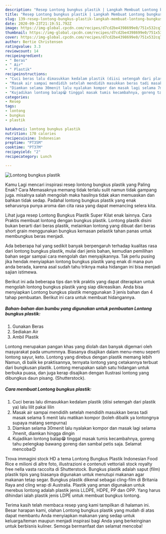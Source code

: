 ```yaml
---
description: "Resep Lontong bungkus plastik | Langkah Membuat Lontong bungkus plastik Yang Sempurna"
title: "Resep Lontong bungkus plastik | Langkah Membuat Lontong bungkus plastik Yang Sempurna"
slug: 139-resep-lontong-bungkus-plastik-langkah-membuat-lontong-bungkus-plastik-yang-sempurna
date: 2020-09-23T21:19:51.792Z
image: https://img-global.cpcdn.com/recipes/d7cd2be4398699e0/751x532cq70/lontong-bungkus-plastik-foto-resep-utama.jpg
thumbnail: https://img-global.cpcdn.com/recipes/d7cd2be4398699e0/751x532cq70/lontong-bungkus-plastik-foto-resep-utama.jpg
cover: https://img-global.cpcdn.com/recipes/d7cd2be4398699e0/751x532cq70/lontong-bungkus-plastik-foto-resep-utama.jpg
author: Bertie Christensen
ratingvalue: 3.3
reviewcount: 14
recipeingredient:
- " Beras"
- " Air"
- " Plastik"
recipeinstructions:
- "Cuci beras lalu dimasukkan kedalam plastik (diisi setengah dari plastik ya) lalu lilit pakai lilin"
- "Masak air sampai mendidih setelah mendidih masukkan beras tadi masak selama 5 menit lalu matikan kompor (boleh dibalik ya lontongnya supaya matang sempurna)"
- "Diamkan selama 30menit lalu nyalakan kompor dan masak lagi selama 7menit, diamkan hingga dingin"
- "Kujadikan lontong balap😁 tinggal masak tumis kecambahnya, goreng tahu pelengkap bawang goreng dan sambal petis saja. Selamat mencoba😊"
categories:
- Resep
tags:
- lontong
- bungkus
- plastik

katakunci: lontong bungkus plastik 
nutrition: 170 calories
recipecuisine: Indonesian
preptime: "PT35M"
cooktime: "PT37M"
recipeyield: "2"
recipecategory: Lunch

---
```



![Lontong bungkus plastik](https://img-global.cpcdn.com/recipes/d7cd2be4398699e0/751x532cq70/lontong-bungkus-plastik-foto-resep-utama.jpg)

Kamu Lagi mencari inspirasi resep lontong bungkus plastik yang Paling Enak? Cara Memasaknya memang tidak terlalu sulit namun tidak gampang juga. misalnya salah mengolah maka hasilnya tidak akan memuaskan dan bahkan tidak sedap. Padahal lontong bungkus plastik yang enak seharusnya punya aroma dan cita rasa yang dapat memancing selera kita.

Lihat juga resep Lontong Bungkus Plastik Super Kilat enak lainnya. Cara Praktis membuat lontong dengan bungkus plastik. Lontong plastik disini bukan berarti dari beras plastik, melainkan lontong yang dibuat dari beras short grain menggunakan bungkus kemasan pelastik tahan panas untuk membungkus beras menjadi.

Ada beberapa hal yang sedikit banyak berpengaruh terhadap kualitas rasa dari lontong bungkus plastik, mulai dari jenis bahan, kemudian pemilihan bahan segar sampai cara mengolah dan menyajikannya. Tak perlu pusing jika hendak menyiapkan lontong bungkus plastik yang enak di mana pun anda berada, karena asal sudah tahu triknya maka hidangan ini bisa menjadi sajian istimewa.


Berikut ini ada beberapa tips dan trik praktis yang dapat diterapkan untuk mengolah lontong bungkus plastik yang siap dikreasikan. Anda bisa menyiapkan Lontong bungkus plastik menggunakan 3 jenis bahan dan 4 tahap pembuatan. Berikut ini cara untuk membuat hidangannya.

<!--inarticleads1-->

##### Bahan-bahan dan bumbu yang digunakan untuk pembuatan Lontong bungkus plastik:

1. Gunakan  Beras
1. Sediakan  Air
1. Ambil  Plastik


Lontong merupakan pangan khas yang diolah dan banyak digemari oleh masyarakat pada umummnya. Biasanya disajikan dalam menu-menu seperti lontong sayur, keto. Lontong yang direbus dengan plastik memang lebih Namun, di balik ke praktisannya, ternyata lontong yang cetakannya terbuat dari bungkusan plastik. Lontong merupakan salah satu hidangan untuk berbuka puasa, dan juga kerap disajikan dengan Ilustrasi lontong yang dibungkus daun pisang. (Shutterstock). 

<!--inarticleads2-->

##### Cara membuat Lontong bungkus plastik:

1. Cuci beras lalu dimasukkan kedalam plastik (diisi setengah dari plastik ya) lalu lilit pakai lilin
1. Masak air sampai mendidih setelah mendidih masukkan beras tadi masak selama 5 menit lalu matikan kompor (boleh dibalik ya lontongnya supaya matang sempurna)
1. Diamkan selama 30menit lalu nyalakan kompor dan masak lagi selama 7menit, diamkan hingga dingin
1. Kujadikan lontong balap😁 tinggal masak tumis kecambahnya, goreng tahu pelengkap bawang goreng dan sambal petis saja. Selamat mencoba😊


Trova immagini stock HD a tema Lontong Bungkus Plastik Indonesian Food Rice e milioni di altre foto, illustrazioni e contenuti vettoriali stock royalty free nella vasta raccolta di Shutterstock. Bungkus plastik adalah saput (film) plastik tipis yang biasanya digunakan untuk menutupi makanan agar makanan tetap segar. Bungkus plastik dikenal sebagai cling-film di Britania Raya and cling wrap di Australia. Plastik yang aman digunakan untuk merebus lontong adalah plastik jenis LLDPE, HDPE, PP dan OPP. Yang harus dihindari ialah plastik jenis LDPE untuk membuat bungkus lontong. 

Terima kasih telah membaca resep yang kami tampilkan di halaman ini. Besar harapan kami, olahan Lontong bungkus plastik yang mudah di atas dapat membantu Anda menyiapkan makanan yang sedap untuk keluarga/teman maupun menjadi inspirasi bagi Anda yang berkeinginan untuk berbisnis kuliner. Semoga bermanfaat dan selamat mencoba!
